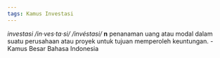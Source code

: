 ```yaml
---
tags: Kamus Investasi
---
```


_investasi /in·ves·ta·si/ /invéstasi/_ **n** penanaman uang atau modal dalam suatu perusahaan atau proyek untuk tujuan memperoleh keuntungan.
-Kamus Besar Bahasa Indonesia
